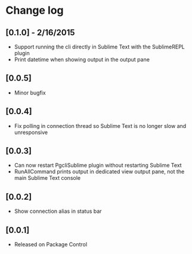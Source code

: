 # Change log

## [0.1.0] - 2/16/2015
  - Support running the cli directly in Sublime Text with the SublimeREPL plugin
  - Print datetime when showing output in the output pane
  
## [0.0.5] 
  - Minor bugfix
  
## [0.0.4]
  - Fix polling in connection thread so Sublime Text is no longer slow and 
    unresponsive
    
## [0.0.3]
  - Can now restart PgcliSublime plugin without restarting Sublime Text
  - RunAllCommand prints output in dedicated view output pane, not the main
    Sublime Text console
    
## [0.0.2]
  - Show connection alias in status bar

## [0.0.1]
  - Released on Package Control